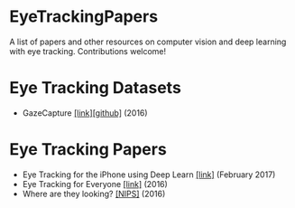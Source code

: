 # EyeTrackingPapers
A list of papers and other resources on computer vision and deep learning with eye tracking. Contributions welcome!

# Eye Tracking Datasets
- GazeCapture [[link]](http://gazecapture.csail.mit.edu)[[github]](https://github.com/CSAILVision/GazeCapture) (2016)

# Eye Tracking Papers
- Eye Tracking for the iPhone using Deep Learn [[link]](https://dspace.mit.edu/bitstream/handle/1721.1/113142/1017990444-MIT.pdf?sequence=1) (February 2017)
- Eye Tracking for Everyone [[link]](http://gazecapture.csail.mit.edu/cvpr2016_gazecapture.pdf) (2016)
- Where are they looking? [[NIPS]](https://papers.nips.cc/paper/5848-where-are-they-looking.pdf) (2016)

